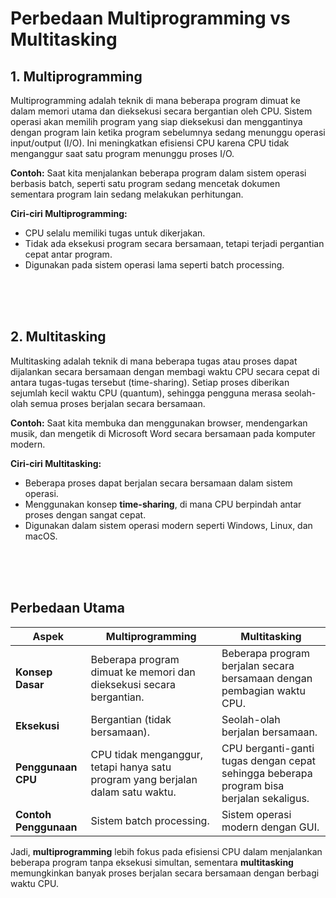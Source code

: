 # Perbedaan Multiprogramming vs Multitasking

## 1. Multiprogramming
Multiprogramming adalah teknik di mana beberapa program dimuat ke dalam memori utama dan dieksekusi secara bergantian oleh CPU. Sistem operasi akan memilih program yang siap dieksekusi dan menggantinya dengan program lain ketika program sebelumnya sedang menunggu operasi input/output (I/O). Ini meningkatkan efisiensi CPU karena CPU tidak menganggur saat satu program menunggu proses I/O.

**Contoh:**
Saat kita menjalankan beberapa program dalam sistem operasi berbasis batch, seperti satu program sedang mencetak dokumen sementara program lain sedang melakukan perhitungan.

**Ciri-ciri Multiprogramming:**
- CPU selalu memiliki tugas untuk dikerjakan.
- Tidak ada eksekusi program secara bersamaan, tetapi terjadi pergantian cepat antar program.
- Digunakan pada sistem operasi lama seperti batch processing.

<br>
<br>
<br>

## 2. Multitasking
Multitasking adalah teknik di mana beberapa tugas atau proses dapat dijalankan secara bersamaan dengan membagi waktu CPU secara cepat di antara tugas-tugas tersebut (time-sharing). Setiap proses diberikan sejumlah kecil waktu CPU (quantum), sehingga pengguna merasa seolah-olah semua proses berjalan secara bersamaan.

**Contoh:**
Saat kita membuka dan menggunakan browser, mendengarkan musik, dan mengetik di Microsoft Word secara bersamaan pada komputer modern.

**Ciri-ciri Multitasking:**
- Beberapa proses dapat berjalan secara bersamaan dalam sistem operasi.
- Menggunakan konsep **time-sharing**, di mana CPU berpindah antar proses dengan sangat cepat.
- Digunakan dalam sistem operasi modern seperti Windows, Linux, dan macOS.

<br>
<br>
<br>

## Perbedaan Utama

| **Aspek**          | **Multiprogramming** | **Multitasking** |
|--------------------|---------------------|------------------|
| **Konsep Dasar**   | Beberapa program dimuat ke memori dan dieksekusi secara bergantian. | Beberapa program berjalan secara bersamaan dengan pembagian waktu CPU. |
| **Eksekusi**       | Bergantian (tidak bersamaan). | Seolah-olah berjalan bersamaan. |
| **Penggunaan CPU** | CPU tidak menganggur, tetapi hanya satu program yang berjalan dalam satu waktu. | CPU berganti-ganti tugas dengan cepat sehingga beberapa program bisa berjalan sekaligus. |
| **Contoh Penggunaan** | Sistem batch processing. | Sistem operasi modern dengan GUI. |

Jadi, **multiprogramming** lebih fokus pada efisiensi CPU dalam menjalankan beberapa program tanpa eksekusi simultan, sementara **multitasking** memungkinkan banyak proses berjalan secara bersamaan dengan berbagi waktu CPU.

